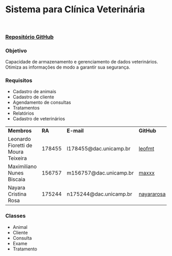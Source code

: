 <h1> Sistema para Clínica Veterinária</h1> <br>
<h3><a href="https://github.com/nayararosa/SI400/"> Repositório GitHub </h3></a>
<h3>Objetivo</h3>
<p> Capacidade de armazenamento e gerenciamento de dados veterinários. Otimiza as informações de modo a garantir sua segurança.</p>
<h3> Requisitos</h3>
<ul>
<li> Cadastro de animais </li>
<li> Cadastro de cliente </li>
<li> Agendamento de consultas </li>
<li> Tratamentos </li>
<li> Relatórios </li>
<li> Cadastro de veterinários </li>
</ul>
<table>
  <tr>
    <td><b>Membros</b></td>
    <td><b>RA</b></td>
    <td><b>E-mail</b></td>
    <td><b>GitHub</b></td>
  </tr>
  <tr>
    <td>Leonardo Fioretti de Moura Teixeira</td>
    <td>178455</td>
    <td>l178455@dac.unicamp.br</td>
    <td><a href="https://github.com/leofmt">leofmt</a></td>
  </tr>
  <tr>
    <td>Maximiliano Nunes Biscaia</td>
    <td>156757</td>
    <td>m156757@dac.unicamp.br</td>
    <td><a href="https://github.com/maxxx">maxxx</a></td>
  </tr>
  <tr>
    <td>Nayara Cristina Rosa</td>
    <td>175244</td>
    <td>n175244@dac.unicamp.br</td>
    <td><a href="https://github.com/nayararosa">nayararosa</a></td>
    </tr>
</table>
<h3>Classes</h3>
<ul>
<li>Animal</li>
<li>Cliente</li>
<li>Consulta</li>
<li>Exame</li>
<li>Tratamento</li>
</ul>
